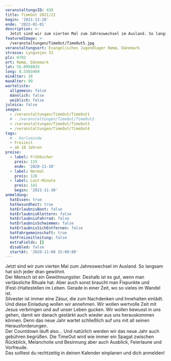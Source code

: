 ```yaml
---
veranstaltungsID: 430
title: TimeOut 2021/22
begin: '2021-12-28'
ende: '2022-01-01'
description: >-
  Jetzt sind wir zum vierten Mal zum Jahreswechsel im Ausland. So langsam hat sich jeder dran gewöhnt.
featuredImage: >-
  /veranstaltungen/TimeOut/TimeOut5.jpg
veranstaltungsort: Evangelisches Jugendlager Rømø, Dänemark
strasse: Lyngvejen 33
plz: 6792
ort: Rømø, Dänemark
lat: 55.0958835
long: 8.5503469
minAlter: 18
maxAlter: 99
warteliste:
  allgemein: false
  männlich: false
  weiblich: false
juleica: false
images:
  - /veranstaltungen/TimeOut/TimeOut1
  # - /veranstaltungen/TimeOut/TimeOut2
  - /veranstaltungen/TimeOut/TimeOut3
  - /veranstaltungen/TimeOut/TimeOut4
tags:
  # - Karlsminde
  - Freizeit
  - ab 18 Jahren
preise:
  - label: Frühbucher
    preis: 115
    ende: '2020-11-30'
  - label: Normal
    preis: 128
  - label: Last-Minute
    preis: 141
    begin: '2021-11-30'
anmeldung:
  hatEssen: true
  hatGesundheit: true
  hatErlaubnisBoot: false
  hatErlaubnisKlettern: false
  hatErlaubnisFahrrad: false
  hatErlaubnisSchwimmen: false
  hatErlaubnisSichEntfernen: false
  hatFahrgemeinschaft: true
  hatFreizeitleitung: false
  extraFields: []
  disabled: false
  startAt: '2020-11-08 15:00:00'
---
```


Jetzt sind wir zum vierten Mal zum Jahreswechsel im Ausland. So langsam hat sich jeder dran gewöhnt.  
Der Mensch ist ein Gewöhnungstier. Deshalb ist es gut, wenn man verlässliche Rituale hat. Aber auch sonst braucht man Fixpunkte und (Fest-)Haltestellen im Leben. Gerade in einer Zeit, wo so vieles im Wandel ist.  
Silvester ist immer eine Zäsur, die zum Nachdenken und Innehalten einlädt. Und diese Einladung wollen wir annehmen. Wir wollen wertvolle Zeit mit Jesus verbringen und auf unser Leben gucken. Wir wollen bewusst in uns gehen, damit wir danach gestärkt auch wieder aus uns herauskommen können. Denn das neue Jahr wartet schließlich auf uns mit all seinen Herausforderungen.  
Der Countdown läuft also… Und natürlich werden wir das neue Jahr auch gebühren begrüßen.
Die TimeOut wird wie immer ein Spagat zwischen Rückblick, Melancholie und Besinnung aber auch Ausblick, Feierlaune und Vorfreude.  
Das solltest du rechtzeitig in deinen Kalender einplanen und dich anmelden!
